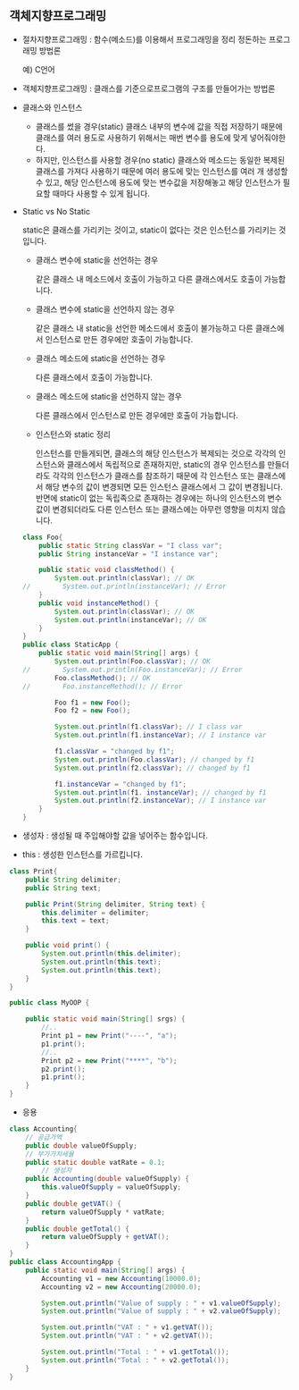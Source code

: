 ## 객체지향프로그래밍

- 절차지향프로그래밍 : 함수(메소드)를 이용해서 프로그래밍을 정리 정돈하는 프로그래밍 방법론

  예) C언어

- 객체지향프로그래밍 : 클래스를 기준으로프로그램의 구조를 만들어가는 방법론
- 클래스와 인스턴스
    - 클래스를 썼을 경우(static) 클래스 내부의 변수에 값을 직접 저장하기 때문에 클래스를 여러 용도로 사용하기 위해서는 매번 변수를 용도에 맞게 넣어줘야한다.
    - 하지만, 인스턴스를 사용할 경우(no static) 클래스와 메소드는 동일한 복제된 클래스를 가져다 사용하기 때문에 여러 용도에 맞는 인스턴스를 여러 개 생성할 수 있고, 해당 인스턴스에 용도에 맞는 변수값을 저장해놓고 해당 인스턴스가 필요할 때마다 사용할 수 있게 됩니다.
- Static vs No Static

  static은 클래스를 가리키는 것이고, static이 없다는 것은 인스턴스를 가리키는 것입니다.

    - 클래스 변수에 static을 선언하는 경우

      같은 클래스 내 메소드에서 호출이 가능하고 다른 클래스에서도 호출이 가능합니다.

    - 클래스 변수에 static을 선언하지 않는 경우

      같은 클래스 내 static을 선언한 메소드에서 호출이 불가능하고 다른 클래스에서 인스턴스로 만든 경우에만 호출이 가능합니다.

    - 클래스 메소드에 static을 선언하는 경우

      다른 클래스에서 호출이 가능합니다.

    - 클래스 메소드에 static을 선언하지 않는 경우

      다른 클래스에서 인스턴스로 만든 경우에만 호출이 가능합니다.

    - 인스턴스와 static 정리

      인스턴스를 만들게되면, 클래스의 해당 인스턴스가 복제되는 것으로 각각의 인스턴스와 클래스에서 독립적으로 존재하지만, static의 경우 인스턴스를 만들더라도 각각의 인스턴스가 클래스를 참조하기 때문에 각 인스턴스 또는 클래스에서 해당 변수의 값이 변경되면 모든 인스턴스 클래스에서 그 값이 변경됩니다. 반면에 static이 없는 독립족으로 존재하는 경우에는 하나의 인스턴스의  변수 값이 변경되더라도 다른 인스턴스 또는 클래스에는 아무런 영향을 미치지 않습니다.


    ```java
    class Foo{
        public static String classVar = "I class var";
        public String instanceVar = "I instance var";
    
        public static void classMethod() {
            System.out.println(classVar); // OK
    //        System.out.println(instanceVar); // Error
        }
        public void instanceMethod() {
            System.out.println(classVar); // OK
            System.out.println(instanceVar); // OK
        }
    }
    public class StaticApp {
        public static void main(String[] args) {
            System.out.println(Foo.classVar); // OK
    //        System.out.println(Foo.instanceVar); // Error
            Foo.classMethod(); // OK
    //        Foo.instanceMethod(); // Error
    
            Foo f1 = new Foo();
            Foo f2 = new Foo();
    
            System.out.println(f1.classVar); // I class var
            System.out.println(f1.instanceVar); // I instance var
    
            f1.classVar = "changed by f1";
            System.out.println(Foo.classVar); // changed by f1
            System.out.println(f2.classVar); // changed by f1
    
            f1.instanceVar = "changed by f1";
            System.out.println(f1. instanceVar); // changed by f1
            System.out.println(f2.instanceVar); // I instance var
        }
    }
    ```


- 생성자 : 생성될 때 주입해야할 값을 넣어주는 함수입니다.
- this : 생성한 인스턴스를 가르킵니다.

```java
class Print{
    public String delimiter;
    public String text;

    public Print(String delimiter, String text) {
        this.delimiter = delimiter;
        this.text = text;
    }

    public void print() {
        System.out.println(this.delimiter);
        System.out.println(this.text);
        System.out.println(this.text);
    }
}

public class MyOOP {

    public static void main(String[] srgs) {
        //..
        Print p1 = new Print("----", "a");
        p1.print();
        //..
        Print p2 = new Print("****", "b");
        p2.print();
        p1.print();
    }
}
```

- 응용

```java
class Accounting{
    // 공급가액
    public double valueOfSupply;
    // 부가가치세율
    public static double vatRate = 0.1;
		// 생성자
    public Accounting(double valueOfSupply) {
        this.valueOfSupply = valueOfSupply;
    }
    public double getVAT() {
        return valueOfSupply * vatRate;
    }
    public double getTotal() {
        return valueOfSupply + getVAT();
    }
}
public class AccountingApp {
    public static void main(String[] args) {
        Accounting v1 = new Accounting(10000.0);
        Accounting v2 = new Accounting(20000.0);

        System.out.println("Value of supply : " + v1.valueOfSupply);
        System.out.println("Value of supply : " + v2.valueOfSupply);

        System.out.println("VAT : " + v1.getVAT());
        System.out.println("VAT : " + v2.getVAT());

        System.out.println("Total : " + v1.getTotal());
        System.out.println("Total : " + v2.getTotal());
    }
}
```